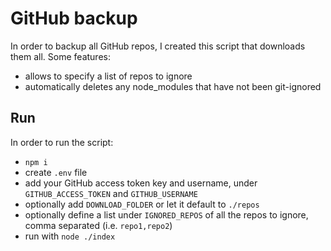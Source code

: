 # GitHub backup

In order to backup all GitHub repos, I created this script that downloads them all. Some features:

- allows to specify a list of repos to ignore
- automatically deletes any node_modules that have not been git-ignored

## Run

In order to run the script:

- `npm i`
- create `.env` file
- add your GitHub access token key and username, under `GITHUB_ACCESS_TOKEN` and `GITHUB_USERNAME`
- optionally add `DOWNLOAD_FOLDER` or let it default to `./repos`
- optionally define a list under `IGNORED_REPOS` of all the repos to ignore, comma separated (i.e. `repo1,repo2`)
- run with `node ./index`
